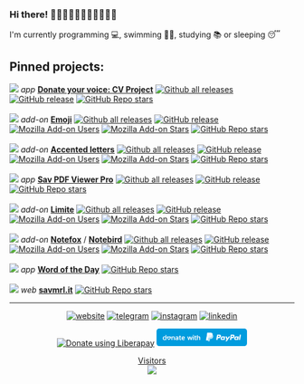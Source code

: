 ### Hi there! 👋👋🏻👋🏼👋🏽👋🏾👋🏿

I'm currently programming 💻, swimming 🏊‍♂️, studying 📚 or sleeping 😴

<h2>Pinned projects:</h2>

<img src="https://www.saveriomorelli.com/images/projects/cv-project.png" height="22px" /> _app_ [**Donate your voice: CV Project**](https://github.com/Sav22999/common-voice-android) [![Github all releases](https://img.shields.io/github/downloads/Sav22999/common-voice-android/total.svg)](https://GitHub.com/Sav22999/common-voice-android/releases/) [![GitHub release](https://img.shields.io/github/release/Sav22999/common-voice-android.svg)](https://github.com/Sav22999/common-voice-android/releases/) [![GitHub Repo stars](https://img.shields.io/github/stars/sav22999/common-voice-android)](https://github.com/Sav22999/common-voice-android)
<br><br>
<img src="https://www.saveriomorelli.com/images/projects/emoji.png" height="22px" /> _add-on_ [**Emoji**](https://github.com/Sav22999/emoji) [![Github all releases](https://img.shields.io/github/downloads/Sav22999/emoji/total.svg)](https://GitHub.com/Sav22999/emoji/releases/) [![GitHub release](https://img.shields.io/github/release/Sav22999/emoji.svg)](https://github.com/Sav22999/emoji/releases/) [![Mozilla Add-on Users](https://img.shields.io/amo/users/emoji-sav)](https://addons.mozilla.org/it/firefox/addon/emoji-sav) [![Mozilla Add-on Stars](https://img.shields.io/amo/rating/emoji-sav)](https://addons.mozilla.org/it/firefox/addon/emoji-sav) [![GitHub Repo stars](https://img.shields.io/github/stars/sav22999/emoji)](https://github.com/Sav22999/emoji)
<br><br>
<img src="https://www.saveriomorelli.com/images/projects/accented-letters.png" height="22px" /> _add-on_ [**Accented letters**](https://github.com/Sav22999/accented-letters-addons) [![Github all releases](https://img.shields.io/github/downloads/Sav22999/accented-letters-addons/total.svg)](https://GitHub.com/Sav22999/accented-letters-addons/releases/) [![GitHub release](https://img.shields.io/github/release/Sav22999/accented-letters-addons.svg)](https://github.com/Sav22999/accented-letters-addons/releases/) [![Mozilla Add-on Users](https://img.shields.io/amo/users/accented-letters)](https://addons.mozilla.org/it/firefox/addon/accented-letters) [![Mozilla Add-on Stars](https://img.shields.io/amo/rating/accented-letters)](https://addons.mozilla.org/it/firefox/addon/accented-letters) [![GitHub Repo stars](https://img.shields.io/github/stars/sav22999/accented-letters-addons)](https://github.com/Sav22999/accented-letters-addons)
<br><br>
<img src="https://www.saveriomorelli.com/images/projects/sav-pdf-viewer-pro.png" height="22px" /> _app_ [**Sav PDF Viewer Pro**](https://github.com/Sav22999/sav-pdf-viewer-pro) [![Github all releases](https://img.shields.io/github/downloads/Sav22999/sav-pdf-viewer-pro/total.svg)](https://GitHub.com/Sav22999/sav-pdf-viewer-pro/releases/) [![GitHub release](https://img.shields.io/github/release/Sav22999/sav-pdf-viewer-pro.svg)](https://github.com/Sav22999/sav-pdf-viewer-pro/releases/) [![GitHub Repo stars](https://img.shields.io/github/stars/sav22999/sav-pdf-viewer-pro)](https://github.com/Sav22999/sav-pdf-viewer-pro)
<br><br>
<img src="https://www.saveriomorelli.com/images/projects/limite.png" height="22px" /> _add-on_ [**Limite**](https://github.com/Sav22999/limite) [![Github all releases](https://img.shields.io/github/downloads/Sav22999/limite/total.svg)](https://GitHub.com/Sav22999/limite/releases/) [![GitHub release](https://img.shields.io/github/release/Sav22999/limite.svg)](https://github.com/Sav22999/limite/releases/) [![Mozilla Add-on Users](https://img.shields.io/amo/users/limite)](https://addons.mozilla.org/it/firefox/addon/limite) [![Mozilla Add-on Stars](https://img.shields.io/amo/rating/limite)](https://addons.mozilla.org/it/firefox/addon/limite) [![GitHub Repo stars](https://img.shields.io/github/stars/sav22999/limite)](https://github.com/Sav22999/limite)
<br><br>
<img src="https://www.saveriomorelli.com/images/projects/websites-notes.png" height="22px" /> _add-on_ [**Notefox**](https://github.com/Sav22999/websites-notes) / [**Notebird**](https://github.com/Sav22999/websites-notes/tree/thunderbird) [![Github all releases](https://img.shields.io/github/downloads/Sav22999/websites-notes/total.svg)](https://GitHub.com/Sav22999/websites-notes/releases/) [![GitHub release](https://img.shields.io/github/release/Sav22999/websites-notes.svg)](https://github.com/Sav22999/websites-notes/releases/) [![Mozilla Add-on Users](https://img.shields.io/amo/users/websites-notes)](https://addons.mozilla.org/it/firefox/addon/websites-notes) [![Mozilla Add-on Stars](https://img.shields.io/amo/rating/websites-notes)](https://addons.mozilla.org/it/firefox/addon/websites-notes) [![GitHub Repo stars](https://img.shields.io/github/stars/sav22999/websites-notes)](https://github.com/Sav22999/websites-notes)
<br><br>
<img src="https://www.saveriomorelli.com/images/projects/word-of-the-day.png" height="22px" /> _app_ [**Word of the Day**](https://github.com/Sav22999/word-of-the-day) [![GitHub Repo stars](https://img.shields.io/github/stars/sav22999/word-of-the-day)](https://github.com/Sav22999/word-of-the-day)
<br><br>
<img src="https://www.saveriomorelli.com/images/projects/savmrl.png" height="22px" /> _web_ [**savmrl.it**](https://github.com/Sav22999/savmrl.it) [![GitHub Repo stars](https://img.shields.io/github/stars/sav22999/savmrl.it)](https://github.com/Sav22999/savmrl.it)


----

<p align="center">
  <a href="https://www.saveriomorelli.com/"><img src="https://www.saveriomorelli.com/images/favicon.png" alt="website" style="width:30px;height:30px;" /></a>
  <a href="https://t.me/Sav22999"><img src="https://www.saveriomorelli.com/images/socials/telegram-b.png" alt="telegram" style="width:30px;height:30px;" /></a>
  <a href="https://www.instagram.com/sav.morelli/"><img src="https://www.saveriomorelli.com/images/socials/instagram-b.png" alt="instagram" style="width:30px;height:30px;" /></a>
  <a href="https://www.linkedin.com/in/saveriomorelli"><img src="https://www.saveriomorelli.com/images/socials/linkedin-b.png" alt="linkedin" style="width:30px;height:30px;" /></a>
</p>

<p align="center">
  <a href="https://liberapay.com/Sav22999/donate"><img alt="Donate using Liberapay" src="https://liberapay.com/assets/widgets/donate.svg"></a>
  <a href="https://paypal.me/saveriomorelli"><img src="paypal.svg" width="160px"></img>
</p>


<p align="center"> 
  Visitors<br>
  <img src="https://profile-counter.glitch.me/sav22999/count.svg" />
</p>
